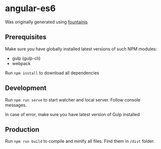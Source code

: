 # angular-es6

Was originally generated using [fountainjs](http://fountainjs.io/) 

## Prerequisites

Make sure you have globally installed latest versions of such NPM modules:
* gulp (gulp-cli)
* webpack

Run `npm install` to download all dependencies

## Development
Run `npm run serve` to start watcher and local server. Follow console messages.

In case of error, make sure you have latest version of Gulp installed


## Production
Run `npm run build` to compile and minify all files. Find them in `/dist` folder.